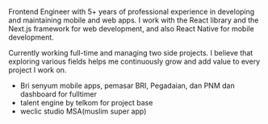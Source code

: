 <p text-align="center">
Frontend Engineer with 5+ years of professional experience in developing and maintaining mobile and web apps. I work with the React library and the Next.js framework for web development, and also React Native for mobile development.

Currently working full-time and managing two side projects. I believe that exploring various fields helps me continuously grow and add value to every project I work on.

- Bri senyum mobile apps, pemasar BRI, Pegadaian, dan PNM dan dashboard for fulltimer
- talent engine by telkom for project base
- weclic studio MSA(muslim super app)
</p>
